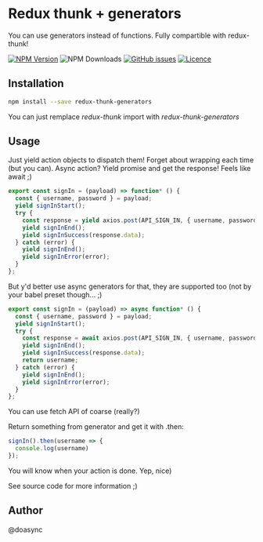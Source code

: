 # Redux thunk + generators

You can use generators instead of functions. Fully compartible with redux-thunk!

[![NPM Version][npm-image]][npm-url] ![NPM Downloads][downloads-image] [![GitHub issues][issues-image]][issues-url] [![Licence][license-image]][license-url]

[npm-image]: https://img.shields.io/npm/v/redux-thunk-generators.svg
[npm-url]: https://www.npmjs.com/package/redux-thunk-generators
[downloads-image]: https://img.shields.io/npm/dw/redux-thunk-generators.svg
[deps-image]: https://david-dm.org/doasync/redux-thunk-generators.svg
[issues-image]: https://img.shields.io/github/issues/doasync/redux-thunk-generators.svg
[issues-url]: https://github.com/doasync/redux-thunk-generators/issues
[license-image]: https://img.shields.io/badge/license-MIT-blue.svg
[license-url]: https://raw.githubusercontent.com/doasync/redux-thunk-generators/master/LICENSE

## Installation

```bash
npm install --save redux-thunk-generators
```

You can just remplace *redux-thunk* import with *redux-thunk-generators*

## Usage

Just yield action objects to dispatch them! Forget about wrapping each time (but you can). Async action? Yield promise and get the response! Feels like await ;)

```javascript
export const signIn = (payload) => function* () {
  const { username, password } = payload;
  yield signInStart();
  try {
    const response = yield axios.post(API_SIGN_IN, { username, password });
    yield signInEnd();
    yield signInSuccess(response.data);
  } catch (error) {
    yield signInEnd();
    yield signInError(error);
  }
};
```

But y'd better use async generators for that, they are supported too (not by your babel preset though... ;)

```javascript
export const signIn = (payload) => async function* () {
  const { username, password } = payload;
  yield signInStart();
  try {
    const response = await axios.post(API_SIGN_IN, { username, password });
    yield signInEnd();
    yield signInSuccess(response.data);
    return username;
  } catch (error) {
    yield signInEnd();
    yield signInError(error);
  }
};
```

You can use fetch API of coarse (really?)

Return something from generator and get it with .then:

```javascript
signIn().then(username => {
  console.log(username)
});
```

You will know when your action is done. Yep, nice)

See source code for more information ;)

## Author

@doasync
